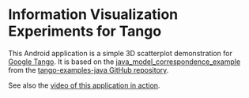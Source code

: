 Information Visualization Experiments for Tango
===============================================

This Android application is a simple 3D scatterplot demonstration for [Google Tango](https://get.google.com/tango/).  It is based on the [java_model_correspondence_example](https://github.com/googlesamples/tango-examples-java/tree/f97d20d8af00e8cc2a03c4960d911e05cbd453e0/java_model_correspondence_example) from the [tango-examples-java GitHub repository](https://github.com/googlesamples/tango-examples-java/tree/master).

See also the [video of this application in action](https://youtu.be/g8bT1NX1V7s).
